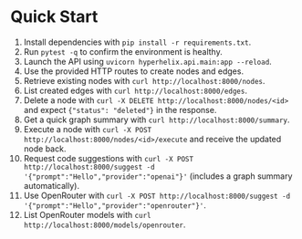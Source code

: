 # Quick Start

1. Install dependencies with `pip install -r requirements.txt`.
2. Run `pytest -q` to confirm the environment is healthy.
3. Launch the API using `uvicorn hyperhelix.api.main:app --reload`.
4. Use the provided HTTP routes to create nodes and edges.
5. Retrieve existing nodes with `curl http://localhost:8000/nodes`.
6. List created edges with `curl http://localhost:8000/edges`.
7. Delete a node with `curl -X DELETE http://localhost:8000/nodes/<id>` and
   expect `{"status": "deleted"}` in the response.
8. Get a quick graph summary with `curl http://localhost:8000/summary`.
9. Execute a node with `curl -X POST http://localhost:8000/nodes/<id>/execute` and receive the updated node back.
10. Request code suggestions with `curl -X POST http://localhost:8000/suggest -d '{"prompt":"Hello","provider":"openai"}'` (includes a graph summary automatically).
11. Use OpenRouter with `curl -X POST http://localhost:8000/suggest -d '{"prompt":"Hello","provider":"openrouter"}'`.
12. List OpenRouter models with `curl http://localhost:8000/models/openrouter`.
